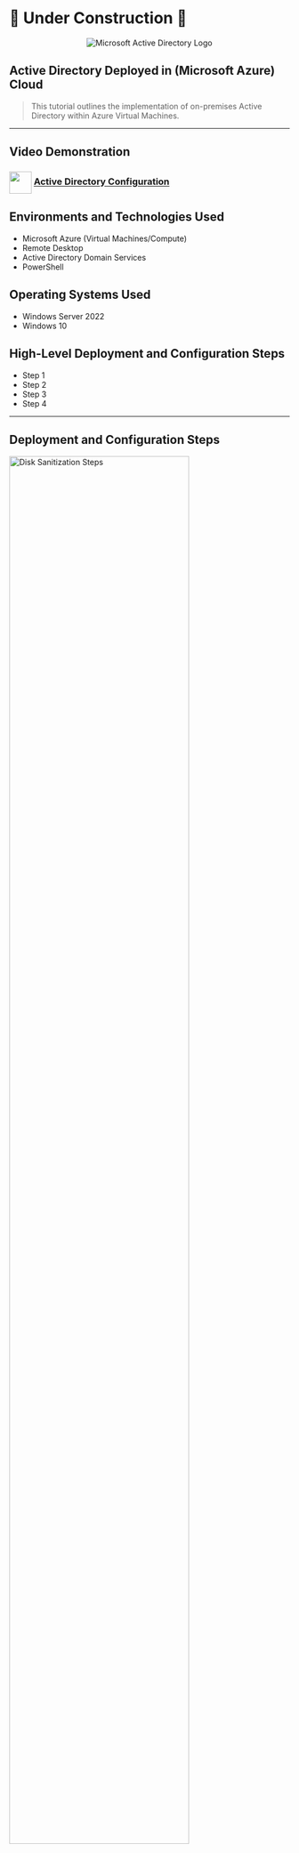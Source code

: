 # 🚫 Under Construction 🚫

<p align="center">
<img src="https://i.imgur.com/pU5A58S.png" alt="Microsoft Active Directory Logo"/>
</p>

## Active Directory Deployed in (Microsoft Azure) Cloud ##
> This tutorial outlines the implementation of on-premises Active Directory within Azure Virtual Machines.
---


## Video Demonstration ##
### [<img src="https://img.icons8.com/?size=100&id=19318&format=png&color=000000" align="center" width="40" height="40">](https://www.youtube.com/channel/UC9YvuJxKB94ByhwCfZQ_5Kg) [Active Directory Configuration](https://youtu.be/3yO0TNwbC_k)

## Environments and Technologies Used ##

- Microsoft Azure (Virtual Machines/Compute)
- Remote Desktop
- Active Directory Domain Services
- PowerShell

## Operating Systems Used ##

- Windows Server 2022
- Windows 10 

## High-Level Deployment and Configuration Steps ##

- Step 1
- Step 2
- Step 3
- Step 4
---

<h2>Deployment and Configuration Steps</h2>

<img src="https://i.imgur.com/DJmEXEB.png" height="80%" width="80%" alt="Disk Sanitization Steps"/>

> Lorem ipsum dolor sit amet, consectetur adipiscing elit, sed do eiusmod tempor incididunt ut labore et dolore magna aliqua. Ut enim ad minim veniam, quis nostrud exercitation ullamco laboris nisi ut aliquip ex ea commodo consequat. Duis aute irure dolor in reprehenderit in voluptate velit esse cillum dolore eu fugiat nulla pariatur.
---

<img src="https://i.imgur.com/DJmEXEB.png" height="80%" width="80%" alt="Disk Sanitization Steps"/>

> Lorem ipsum dolor sit amet, consectetur adipiscing elit, sed do eiusmod tempor incididunt ut labore et dolore magna aliqua. Ut enim ad minim veniam, quis nostrud exercitation ullamco laboris nisi ut aliquip ex ea commodo consequat. Duis aute irure dolor in reprehenderit in voluptate velit esse cillum dolore eu fugiat nulla pariatur.
---

<img src="https://i.imgur.com/DJmEXEB.png" height="80%" width="80%" alt="Disk Sanitization Steps"/>

> Lorem ipsum dolor sit amet, consectetur adipiscing elit, sed do eiusmod tempor incididunt ut labore et dolore magna aliqua. Ut enim ad minim veniam, quis nostrud exercitation ullamco laboris nisi ut aliquip ex ea commodo consequat. Duis aute irure dolor in reprehenderit in voluptate velit esse cillum dolore eu fugiat nulla pariatur.
---

